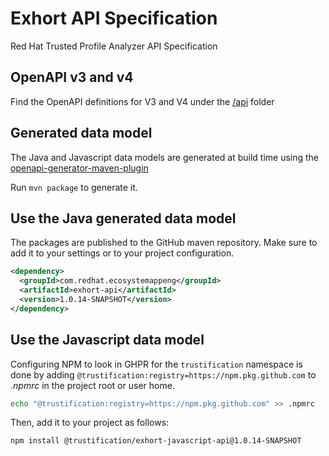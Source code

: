# Exhort API Specification
Red Hat Trusted Profile Analyzer API Specification

## OpenAPI v3 and v4

Find the OpenAPI definitions for V3 and V4 under the [/api](./api) folder

## Generated data model

The Java and Javascript data models are generated at build time using the
[openapi-generator-maven-plugin](https://github.com/OpenAPITools/openapi-generator/tree/master/modules/openapi-generator-maven-plugin)

Run `mvn package` to generate it.

## Use the Java generated data model

The packages are published to the GitHub maven repository. Make sure to add it to your settings or to your project configuration.

```xml
<dependency>
  <groupId>com.redhat.ecosystemappeng</groupId>
  <artifactId>exhort-api</artifactId>
  <version>1.0.14-SNAPSHOT</version>
</dependency>
```

## Use the Javascript data model

Configuring NPM to look in GHPR for the `trustification` namespace is done by adding `@trustification:registry=https://npm.pkg.github.com`
to _.npmrc_ in the project root or user home.

```bash
echo "@trustification:registry=https://npm.pkg.github.com" >> .npmrc
```

Then, add it to your project as follows:

```bash
npm install @trustification/exhort-javascript-api@1.0.14-SNAPSHOT
```
